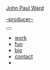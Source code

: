 <div class="col-sm-3">
  <a 
    id="logo" 
    href="{{ site.url }}{{ site.baseurl }}/" 
    class="pl-auto"
  >
    <img 
      class="mt-5 mb-2 w-100" 
      src="{{ site.url }}{{ site.baseurl }}/images/JPW_block_v4.png"
      alt=""
    >
  </a>
  <nav class="navbar navbar-expand-sm navbar-dark bg-transparent sticky-top">
    <a 
      href="{{ site.url }}{{ site.baseurl }}/" 
      class="navbar-brand" >
      John Paul Ward 
      <p class="description align-middle ml-2" >
        &#8211;producer&#8211;
      </p>
    </a>
    <button class="navbar-toggler" type="button" data-toggle="collapse" data-target="#navbarNav" aria-controls="navbarNav" aria-expanded="false" aria-label="Toggle navigation">
      <span class="navbar-toggler-icon"></span>
    </button>
    <div class="collapse navbar-collapse" id="navbarNav">
      <ul id="menu-jpw-main-menu" class="navbar-nav flex-sm-column mx-auto"><li id="menu-item-131" class="menu-item menu-item-type-custom menu-item-object-custom menu-item-131 nav-item"><a href="{{ site.url }}{{ site.baseurl }}/" class="nav-link text-lowercase">work</a></li>
        <li class="nav-item"><a href="{{ site.url }}{{ site.baseurl }}/categories/fun" class="nav-link text-lowercase">fun</a></li>
        <li class="nav-item"><a href="{{ site.url }}{{ site.baseurl }}/bio" class="nav-link text-lowercase">bio</a></li>
        <li class="nav-item"><a href="mailto:{{ site.email | encode_email }}" target="_blank" class="nav-link text-lowercase">contact</a></li>
        <li class="nav-item"><a target="_blank" href="http://instagram.com/{{ site.instagram_username }}" class="nav-link text-lowercase"><i class="fab fa-instagram"></i></a></li>
      </ul>
    </div>
  </nav>
</div>
